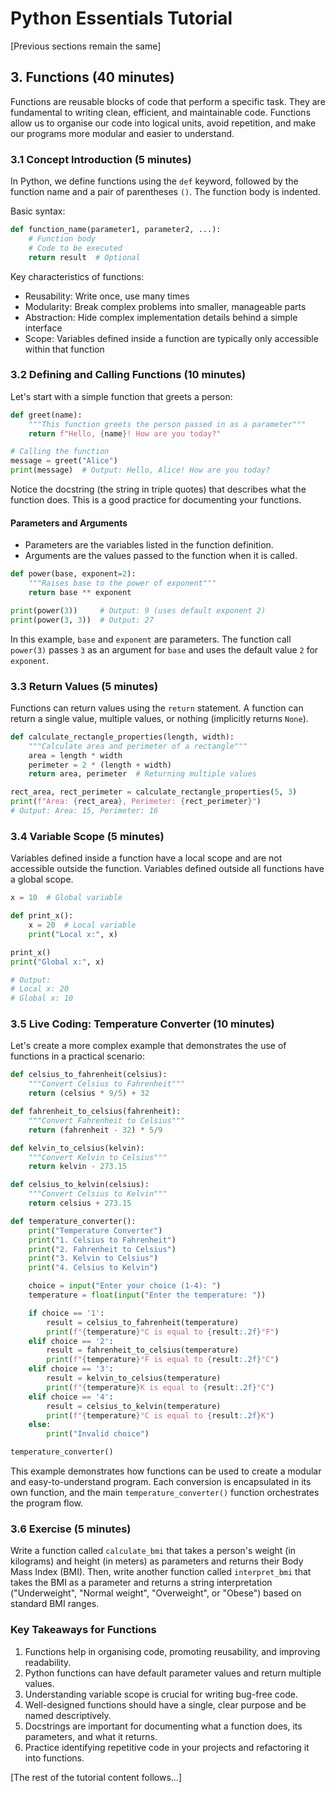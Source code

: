 # Python Essentials Tutorial

[Previous sections remain the same]

## 3. Functions (40 minutes)

Functions are reusable blocks of code that perform a specific task. They are fundamental to writing clean, efficient, and maintainable code. Functions allow us to organise our code into logical units, avoid repetition, and make our programs more modular and easier to understand.

### 3.1 Concept Introduction (5 minutes)

In Python, we define functions using the `def` keyword, followed by the function name and a pair of parentheses `()`. The function body is indented.

Basic syntax:
```python
def function_name(parameter1, parameter2, ...):
    # Function body
    # Code to be executed
    return result  # Optional
```

Key characteristics of functions:
- Reusability: Write once, use many times
- Modularity: Break complex problems into smaller, manageable parts
- Abstraction: Hide complex implementation details behind a simple interface
- Scope: Variables defined inside a function are typically only accessible within that function

### 3.2 Defining and Calling Functions (10 minutes)

Let's start with a simple function that greets a person:

```python
def greet(name):
    """This function greets the person passed in as a parameter"""
    return f"Hello, {name}! How are you today?"

# Calling the function
message = greet("Alice")
print(message)  # Output: Hello, Alice! How are you today?
```

Notice the docstring (the string in triple quotes) that describes what the function does. This is a good practice for documenting your functions.

#### Parameters and Arguments

- Parameters are the variables listed in the function definition.
- Arguments are the values passed to the function when it is called.

```python
def power(base, exponent=2):
    """Raises base to the power of exponent"""
    return base ** exponent

print(power(3))     # Output: 9 (uses default exponent 2)
print(power(3, 3))  # Output: 27
```

In this example, `base` and `exponent` are parameters. The function call `power(3)` passes `3` as an argument for `base` and uses the default value `2` for `exponent`.

### 3.3 Return Values (5 minutes)

Functions can return values using the `return` statement. A function can return a single value, multiple values, or nothing (implicitly returns `None`).

```python
def calculate_rectangle_properties(length, width):
    """Calculate area and perimeter of a rectangle"""
    area = length * width
    perimeter = 2 * (length + width)
    return area, perimeter  # Returning multiple values

rect_area, rect_perimeter = calculate_rectangle_properties(5, 3)
print(f"Area: {rect_area}, Perimeter: {rect_perimeter}")
# Output: Area: 15, Perimeter: 16
```

### 3.4 Variable Scope (5 minutes)

Variables defined inside a function have a local scope and are not accessible outside the function. Variables defined outside all functions have a global scope.

```python
x = 10  # Global variable

def print_x():
    x = 20  # Local variable
    print("Local x:", x)

print_x()
print("Global x:", x)

# Output:
# Local x: 20
# Global x: 10
```

### 3.5 Live Coding: Temperature Converter (10 minutes)

Let's create a more complex example that demonstrates the use of functions in a practical scenario:

```python
def celsius_to_fahrenheit(celsius):
    """Convert Celsius to Fahrenheit"""
    return (celsius * 9/5) + 32

def fahrenheit_to_celsius(fahrenheit):
    """Convert Fahrenheit to Celsius"""
    return (fahrenheit - 32) * 5/9

def kelvin_to_celsius(kelvin):
    """Convert Kelvin to Celsius"""
    return kelvin - 273.15

def celsius_to_kelvin(celsius):
    """Convert Celsius to Kelvin"""
    return celsius + 273.15

def temperature_converter():
    print("Temperature Converter")
    print("1. Celsius to Fahrenheit")
    print("2. Fahrenheit to Celsius")
    print("3. Kelvin to Celsius")
    print("4. Celsius to Kelvin")

    choice = input("Enter your choice (1-4): ")
    temperature = float(input("Enter the temperature: "))

    if choice == '1':
        result = celsius_to_fahrenheit(temperature)
        print(f"{temperature}°C is equal to {result:.2f}°F")
    elif choice == '2':
        result = fahrenheit_to_celsius(temperature)
        print(f"{temperature}°F is equal to {result:.2f}°C")
    elif choice == '3':
        result = kelvin_to_celsius(temperature)
        print(f"{temperature}K is equal to {result:.2f}°C")
    elif choice == '4':
        result = celsius_to_kelvin(temperature)
        print(f"{temperature}°C is equal to {result:.2f}K")
    else:
        print("Invalid choice")

temperature_converter()
```

This example demonstrates how functions can be used to create a modular and easy-to-understand program. Each conversion is encapsulated in its own function, and the main `temperature_converter()` function orchestrates the program flow.

### 3.6 Exercise (5 minutes)

Write a function called `calculate_bmi` that takes a person's weight (in kilograms) and height (in meters) as parameters and returns their Body Mass Index (BMI). Then, write another function called `interpret_bmi` that takes the BMI as a parameter and returns a string interpretation ("Underweight", "Normal weight", "Overweight", or "Obese") based on standard BMI ranges.

### Key Takeaways for Functions

1. Functions help in organising code, promoting reusability, and improving readability.
2. Python functions can have default parameter values and return multiple values.
3. Understanding variable scope is crucial for writing bug-free code.
4. Well-designed functions should have a single, clear purpose and be named descriptively.
5. Docstrings are important for documenting what a function does, its parameters, and what it returns.
6. Practice identifying repetitive code in your projects and refactoring it into functions.

[The rest of the tutorial content follows...]